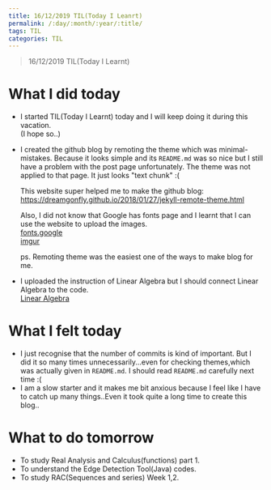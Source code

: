 ```yaml
---
title: 16/12/2019 TIL(Today I Leanrt)
permalink: /:day/:month/:year/:title/
tags: TIL
categories: TIL
---
```


> 16/12/2019 TIL(Today I Learnt)

# What I did today
- I started TIL(Today I Learnt) today and I will keep doing it during this vacation.<br>
  (I hope so..)
  
- I created the github blog by remoting the theme which was minimal-mistakes. 
  Because it looks simple and its `README.md` was so nice but I still have a problem with the post page unfortunately.
  The theme was not applied to that page. It just looks "text chunk" :(
  
  This website super helped me to make the github blog:<br>
  https://dreamgonfly.github.io/2018/01/27/jekyll-remote-theme.html
  
  Also, I did not know that Google has fonts page and I learnt that I can use the website to upload the images.<br>
  [fonts.google](https://fonts.google.com/) <br>
  [imgur](https://imgur.com/)
  
  ps. Remoting theme was the easiest one of the ways to make blog for me.
  
 - I uploaded the instruction of Linear Algebra but I should connect Linear Algebra to the code.<br>
   [Linear Algebra](https://takealook00.github.io/la/la-intro/)
 
# What I felt today
 - I just recognise that the number of commits is kind of important. But I did it so many times unnecessarily...even for checking          themes,which was actually given in `README.md`. I should read `README.md` carefully next time :(
 - I am a slow starter and it makes me bit anxious because I feel like I have to catch up many things..Even it took quite a long time to    create this blog..
 
# What to do tomorrow
 - To study Real Analysis and Calculus(functions) part 1.
 - To understand the Edge Detection Tool(Java) codes.
 - To study RAC(Sequences and series) Week 1,2.
